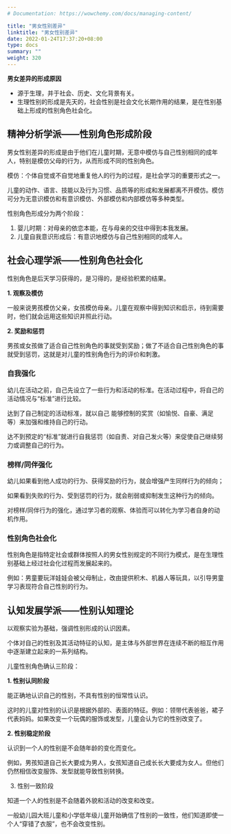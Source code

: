 ```yaml
---
# Documentation: https://wowchemy.com/docs/managing-content/

title: "男女性别差异"
linktitle: "男女性别差异"
date: 2022-01-24T17:37:20+08:00
type: docs
summary: ""
weight: 320
---
```


<!--more-->

**男女差异的形成原因**

- 源于生理，并于社会、历史、文化背景有关。
- 生理性别的形成是先天的，社会性别是社会文化长期作用的结果，是在性别基础上形成的性别角色社会化。

## 精神分析学派——性别角色形成阶段

男女性别差异的形成是由于他们在儿童时期，无意中模仿与自己性别相同的成年人，特别是模仿父母的行为，从而形成不同的性别角色。

模仿：个体自觉或不自觉地重复他人的行为的过程，是社会学习的重要形式之一。

儿童的动作、语言、技能以及行为习惯、品质等的形成和发展都离不开模仿。模仿可分为无意识模仿和有意识模仿、外部模仿和内部模仿等多种类型。

性别角色形成分为两个阶段：

1. 婴儿时期：对母亲的依恋本能，在与母亲的交往中得到本我发展。
2. 儿童自我意识形成后：有意识地模仿与自己性别相同的成年人。

## 社会心理学派——性别角色社会化

性别角色是后天学习获得的，是习得的，是经验积累的结果。

**1. 观察及模仿**

一般来说男孩模仿父亲，女孩模仿母亲。儿童在观察中得到知识和启示，待到需要时，他们就会运用这些知识并照此行动。

**2. 奖励和惩罚**

男孩或女孩做了适合自己性别角色的事就受到奖励；做了不适合自己性别角色的事就受到惩罚，这就是对儿童的性别角色行为的评价和刺激。

### 自我强化

幼儿在活动之前，自己先设立了一些行为和活动的标准。在活动过程中，将自己的活动情况与“标准”进行比较。

达到了自己制定的活动标准，就以自己
能够控制的奖赏（如愉悦、自豪、满足
等）来加强和维持自己的行动。

达不到预定的“标准”就进行自我惩罚（如自责、对自己发火等）来促使自己继续努力或调整自己的行为。

### 榜样/同伴强化

幼儿如果看到他人成功的行为、获得奖励的行为，就会增强产生同样行为的倾向；

如果看到失败的行为、受到惩罚的行为，就会削弱或抑制发生这种行为的倾向。

对榜样/同伴行为的强化，通过学习者的观察、体验而可以转化为学习者自身的动机作用。

### 性别角色社会化

性别角色是指特定社会或群体按照人的男女性别规定的不同行为模式，是在生理性别基础上经过社会化过程而发展起来的。

例如：男童要玩洋娃娃会被父母制止，改由提供积木、机器人等玩具，以引导男童学习表现符合自己性别的行为。

## 认知发展学派——性别认知理论

以观察实验为基础，强调性别形成的认识因素。

个体对自己的性别及其活动特征的认知，是主体与外部世界在连续不断的相互作用中逐渐建立起来的一系列结构。

儿童性别角色确认三阶段：

**1. 性别认同阶段**

能正确地认识自己的性别，不具有性别的恒常性认识。

这时的儿童对性别的认识是根据外部的、表面的特征。例如：领带代表爸爸，裙子代表妈妈。如果改变一个玩偶的服饰或发型，儿童会认为它的性别改变了。

**2. 性别稳定阶段**

认识到一个人的性别是不会随年龄的变化而变化。

例如，男孩知道自己长大要成为男人，女孩知道自己成长长大要成为女人。但他们仍然相信改变服饰、发型就能导致性别转换。

3. 性别一致阶段

知道一个人的性别是不会随着外貌和活动的改变和改变。

一般幼儿园大班儿童和小学低年级儿童开始确信了性别的一致性，他们知道即使一个人“穿错了衣服”，也不会改变性别。